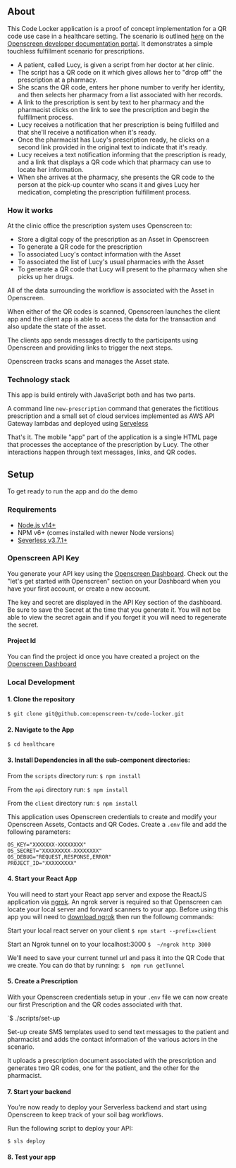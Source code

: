 
## About

This Code Locker application is a proof of concept implementation
for a QR code use case in a healthcare setting. The scenario is outlined [here](https://docs.openscreen.com/docs/developer-portal/code-locker/health-care/)
on the [Openscreen developer documentation portal](https://docs.openscreen.com/docs/). 
It demonstrates a simple touchless fulfillment scenario for prescriptions.

 * A patient, called Lucy, is given a script from her doctor at her clinic.
 * The script has a QR code on it which gives allows her to "drop off" 
the prescription at a pharmacy.
 * She scans the QR code, enters her phone number to verify her identity, and then 
selects her pharmacy from a list associated with her records.
 * A link to the prescription is sent by text to her pharmacy and the pharmacist
clicks on the link to see the prescription and begin the fulfillment process.
 * Lucy receives a notification that her prescription is being fulfilled and
that she'll receive a notification when it's ready.
 * Once the pharmacist has Lucy's prescription ready, he clicks on a second link
provided in the original text to indicate that it's ready.
 * Lucy receives a text notification informing that the prescription is ready,
and a link that displays a QR code which that pharmacy can use to locate her information.
 * When she arrives at the pharmacy, she presents the QR code to the person at 
the pick-up counter who scans it and gives Lucy her medication, completing the
prescription fulfillment process.


### How it works

At the clinic office the prescription system uses Openscreen to:
* Store a digital copy of the prescription as an Asset in Openscreen
* To generate a QR code for the prescription
* To associated Lucy's contact information with the Asset
* To associated the list of Lucy's usual pharmacies with the Asset
* To generate a QR code that Lucy will present to the pharmacy when she picks up
her drugs.

All of the data surrounding the workflow is associated with the Asset in Openscreen.

When either of the QR codes is scanned, Openscreen launches the client app
and the client app is able to access the data for the transaction and also 
update the state of the asset.

The clients app sends messages directly to the participants using Openscreen 
and providing links to trigger the next steps.

Openscreen tracks scans and manages the Asset state.

### Technology stack

This app is build entirely with JavaScript both and has two parts.

A command line `new-prescription` command that generates the fictitious prescription
and a small set of cloud services implemented as AWS API Gateway lambdas
and deployed using [Serveless](https://www.serverless.com/framework/docs/getting-started)

That's it. The mobile "app" part of the application is a single HTML page that 
processes the acceptance of the prescription by Lucy.
The other interactions happen through text messages, links, and QR codes.

## Setup

To get ready to run the app and do the demo 

### Requirements

-   [Node.js v14+](https://nodejs.org/en/download/)
-   NPM v6+ (comes installed with newer Node versions)
-   [Severless v3.7.1+](https://www.serverless.com/framework/docs/getting-started)

### Openscreen API Key

You generate your API key using the [Openscreen Dashboard](https://www.app.openscreen.com).
Check out the "let's get started with Openscreen" section on your Dashboard when you
have your first account, or create a new account.

The key and secret are displayed in the API Key section of the dashboard.
Be sure to save the Secret at the time that you generate it.
You will not be able to view the secret again and if you forget it you 
will need to regenerate the secret.

#### Project Id

You can find the project id once you have created a project on the [Openscreen Dashboard](https://www.app.openscreen.com)

### Local Development

#### 1. Clone the repository

`$ git clone git@github.com:openscreen-tv/code-locker.git`

#### 2. Navigate to the App

`$ cd healthcare`

#### 3. Install Dependencies in all the sub-component directories:

From the `scripts` directory run:
`$ npm install`

From the `api` directory run:
`$ npm install`

From the `client` directory run:
`$ npm install`

This application uses Openscreen credentials to create and modify your Openscreen Assets, Contacts and QR Codes. Create a  `.env` file and add the following parameters:

```
OS_KEY="XXXXXXX-XXXXXXXX"
OS_SECRET="XXXXXXXXX-XXXXXXXX"
OS_DEBUG="REQUEST,RESPONSE,ERROR"
PROJECT_ID="XXXXXXXXX"
```

#### 4. Start your React App

You will need to start your React app server and expose the ReactJS application via  [ngrok](https://ngrok.com/). An ngrok server is required so that Openscreen can locate your local server and forward scanners to your app. Before using this app you will need to [download ngrok](https://ngrok.com/download) then run the followng commands:

Start your local react server on your client
`$ npm start --prefix=client`

Start an Ngrok tunnel on to your localhost:3000
`$  ~/ngrok http 3000`

We'll need to save your current tunnel url and pass it into the QR Code that we create. You can do that by running:
`$  npm run getTunnel`

#### 5. Create a Prescription

With your Openscreen credentials setup in your `.env` file we can now create our first 
Prescription and the QR codes associated with that.

`$ ./scripts/set-up

Set-up create SMS templates used to send text messages to the patient and pharmacist and 
adds the contact information of the various actors in the scenario.

It uploads a prescription document associated with the prescription and generates two QR codes,
one for the patient, and the other for the pharmacist.

#### 7. Start your backend

You're now ready to deploy your Serverless backend and start using Openscreen to keep track of your soil bag workflows. 

Run the following script to deploy your API:

`$ sls deploy`

#### 8. Test your app

